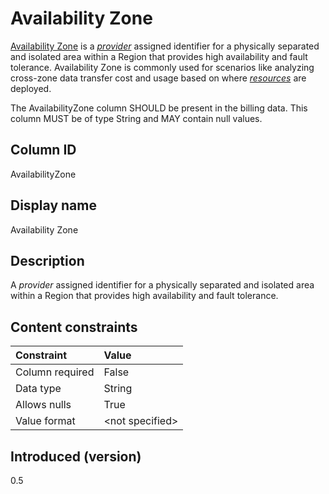 # Availability Zone

[Availability Zone](glossary:availability-zone) is a [*provider*](#glossary:provider) assigned identifier for a physically separated and isolated area within a Region that provides high availability and fault tolerance. Availability Zone is commonly used for scenarios like analyzing cross-zone data transfer cost and usage based on where [*resources*](#glossary:resource) are deployed.

The AvailabilityZone column SHOULD be present in the billing data. This column MUST be of type String and MAY contain null values.

## Column ID

AvailabilityZone

## Display name

Availability Zone

## Description

A *provider* assigned identifier for a physically separated and isolated area within a Region that provides high availability and fault tolerance.

## Content constraints

| Constraint      | Value            |
|:----------------|:-----------------|
| Column required | False            |
| Data type       | String           |
| Allows nulls    | True             |
| Value format    | \<not specified> |

## Introduced (version)

0.5
